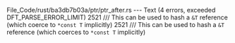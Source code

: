 File_Code/rust/ba3db7b03a/ptr/ptr_after.rs --- Text (4 errors, exceeded DFT_PARSE_ERROR_LIMIT)
2521 /// This can be used to hash a `&T` reference (which coerce to `*const T` implicitly)                                                                   2521 /// This can be used to hash a `&T` reference (which coerces to `*const T` implicitly)

